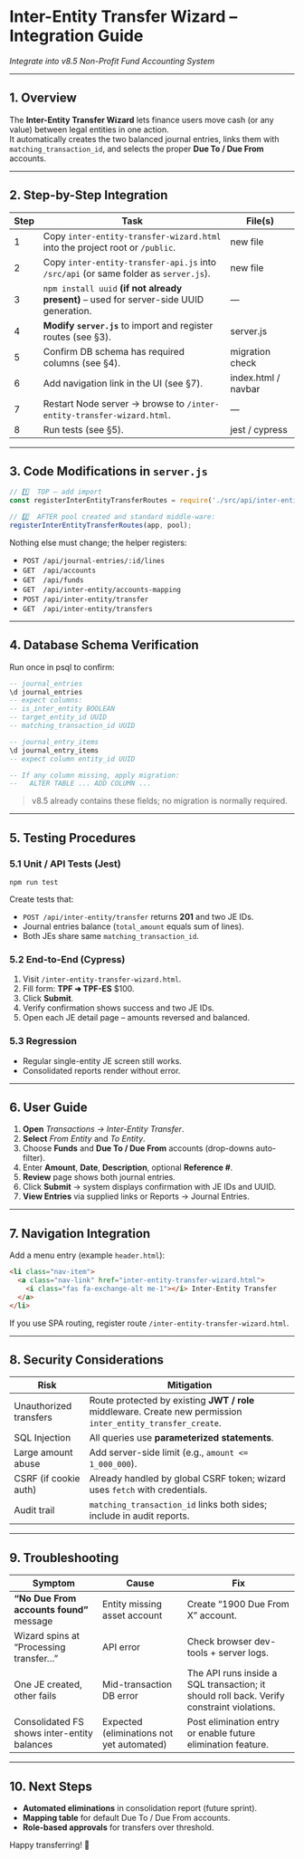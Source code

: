# Inter-Entity Transfer Wizard – Integration Guide  
_Integrate into v8.5 Non-Profit Fund Accounting System_

---

## 1.  Overview

The **Inter-Entity Transfer Wizard** lets finance users move cash (or any value) between legal entities in one action.  
It automatically creates the two balanced journal entries, links them with `matching_transaction_id`, and selects the proper **Due To / Due From** accounts.

---

## 2.  Step-by-Step Integration

| Step | Task | File(s) |
|------|------|---------|
| 1 | Copy `inter-entity-transfer-wizard.html` into the project root or `/public`. | new file |
| 2 | Copy `inter-entity-transfer-api.js` into `/src/api` (or same folder as `server.js`). | new file |
| 3 | `npm install uuid` **(if not already present)** – used for server-side UUID generation. | — |
| 4 | **Modify `server.js`** to import and register routes (see §3). | server.js |
| 5 | Confirm DB schema has required columns (see §4). | migration check |
| 6 | Add navigation link in the UI (see §7). | index.html / navbar |
| 7 | Restart Node server → browse to `/inter-entity-transfer-wizard.html`. | — |
| 8 | Run tests (see §5). | jest / cypress |

---

## 3.  Code Modifications in `server.js`

```js
// 1️⃣  TOP – add import
const registerInterEntityTransferRoutes = require('./src/api/inter-entity-transfer-api');

// 2️⃣  AFTER pool created and standard middle-ware:
registerInterEntityTransferRoutes(app, pool);
```

Nothing else must change; the helper registers:

* `POST /api/journal-entries/:id/lines`
* `GET  /api/accounts`
* `GET  /api/funds`
* `GET  /api/inter-entity/accounts-mapping`
* `POST /api/inter-entity/transfer`
* `GET  /api/inter-entity/transfers`

---

## 4.  Database Schema Verification

Run once in psql to confirm:

```sql
-- journal_entries
\d journal_entries
-- expect columns:
-- is_inter_entity BOOLEAN
-- target_entity_id UUID
-- matching_transaction_id UUID

-- journal_entry_items
\d journal_entry_items
-- expect column entity_id UUID

-- If any column missing, apply migration:
--   ALTER TABLE ... ADD COLUMN ...
```

> v8.5 already contains these fields; no migration is normally required.

---

## 5.  Testing Procedures

### 5.1  Unit / API Tests (Jest)

```
npm run test
```

Create tests that:

* `POST /api/inter-entity/transfer` returns **201** and two JE IDs.
* Journal entries balance (`total_amount` equals sum of lines).
* Both JEs share same `matching_transaction_id`.

### 5.2  End-to-End (Cypress)

1. Visit `/inter-entity-transfer-wizard.html`.
2. Fill form: **TPF ➜ TPF-ES** $100.
3. Click **Submit**.
4. Verify confirmation shows success and two JE IDs.
5. Open each JE detail page – amounts reversed and balanced.

### 5.3  Regression

* Regular single-entity JE screen still works.
* Consolidated reports render without error.

---

## 6.  User Guide

1. **Open** _Transactions → Inter-Entity Transfer_.  
2. **Select** _From Entity_ and _To Entity_.  
3. Choose **Funds** and **Due To / Due From** accounts (drop-downs auto-filter).  
4. Enter **Amount**, **Date**, **Description**, optional **Reference #**.  
5. **Review** page shows both journal entries.  
6. Click **Submit** → system displays confirmation with JE IDs and UUID.  
7. **View Entries** via supplied links or Reports → Journal Entries.

---

## 7.  Navigation Integration

Add a menu entry (example `header.html`):

```html
<li class="nav-item">
  <a class="nav-link" href="inter-entity-transfer-wizard.html">
    <i class="fas fa-exchange-alt me-1"></i> Inter-Entity Transfer
  </a>
</li>
```

If you use SPA routing, register route `/inter-entity-transfer-wizard.html`.

---

## 8.  Security Considerations

| Risk | Mitigation |
|------|------------|
| Unauthorized transfers | Route protected by existing **JWT / role** middleware. Create new permission `inter_entity_transfer_create`. |
| SQL Injection | All queries use **parameterized statements**. |
| Large amount abuse | Add server-side limit (e.g., `amount <= 1_000_000`). |
| CSRF (if cookie auth) | Already handled by global CSRF token; wizard uses `fetch` with credentials. |
| Audit trail | `matching_transaction_id` links both sides; include in audit reports. |

---

## 9.  Troubleshooting

| Symptom | Cause | Fix |
|---------|-------|-----|
| **“No Due From accounts found”** message | Entity missing asset account | Create “1900 Due From X” account. |
| Wizard spins at “Processing transfer…” | API error | Check browser dev-tools + server logs. |
| One JE created, other fails | Mid-transaction DB error | The API runs inside a SQL transaction; it should roll back. Verify constraint violations. |
| Consolidated FS shows inter-entity balances | Expected (eliminations not yet automated) | Post elimination entry or enable future elimination feature. |

---

## 10.  Next Steps

* **Automated eliminations** in consolidation report (future sprint).  
* **Mapping table** for default Due To / Due From accounts.  
* **Role-based approvals** for transfers over threshold.

Happy transferring! 🎉

